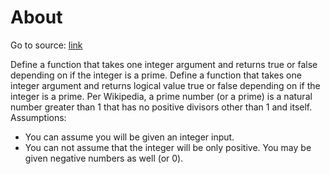 # About

Go to source: [link](https://www.codewars.com/kata/5262119038c0985a5b00029f)

Define a function that takes one integer argument and returns true or false depending on if the integer is a prime. Define a function that takes one integer argument and returns logical value true or false depending on if the integer is a prime. Per Wikipedia, a prime number (or a prime) is a natural number greater than 1 that has no positive divisors other 
than 1 and itself. Assumptions:

- You can assume you will be given an integer input.
- You can not assume that the integer will be only positive. You may be given negative numbers as well (or 0).